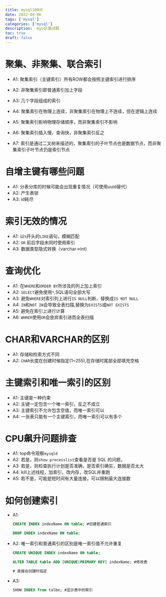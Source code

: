 ```yaml
---
title: mysql100问
date: 2022-04-06
tags: ['mysql']
categories: ['mysql']
description:  mysql面试题
toc: true
draft: false
---
```


# 聚集、非聚集、联合索引

+ A1: 聚集索引（主键索引）所有ROW都会按照主键索引进行排序

+ A2: 非聚集索引即普通索引加上字段

+ A3: 几个字段组成的索引

+ A4: 聚集索引在物理上连续，非聚集索引在物理上不连续，但在逻辑上连续

+ A5: 聚集索引影响物理存储顺序，而非聚集索引不影响

+ A6: 聚集索引插入慢，查询快，非聚集索引反之

+ A7: 索引是通过二叉树来描述的，聚集索引的子叶节点也是数据节点，而非聚集索引子叶节点仍是索引节点


# 自增主键有哪些问题

+ A1: 分表分库的时候可能会出现重复情况（可使用uuid替代）
+ A2: 产生表锁
+ A3: id耗尽 


# 索引无效的情况

+ A1: 以`%`开头的`LIKE`语句，模糊匹配
+ A2: `OR` 前后字段未同时使用索引
+ A3: 数据类型隐式转换（varchar->int)


# 查询优化

+ A1: 在`WHERE`和`ORDER BY`所涉及的列上加上索引
+ A2: `SELECT`避免使用`*`,SQL语句全部大写
+ A3: 避免`WHERE`对索引列上进行`IS NULL`判断，替换成`IS NOT NULL`
+ A4: `IN`和`NOT IN`会导致全表扫描,替换为`EXISTS`或`NOT EXISTS`
+ A5: 避免在索引上进行计算
+ A6: `WHRER`使用`OR`会放弃索引进而全表扫描


# CHAR和VARCHAR的区别

+ A1: 存储和检索方式不同
+ A2: `CHAR`长度在创建时候指定(1~255),在存储时尾部全部填充空格


# 主键索引和唯一索引的区别

+ A1: 主键是一种约束
+ A2: 主键一定包含一个唯一索引，反之不成立
+ A3: 主键索引不允许包含空值，而唯一索引可以
+ A4: 一张表只能有一个主键索引，而唯一索引可以有多个


# CPU飙升问题排查

+ A1: top命令观察`mysqld`
+ A2: 若是，则`show processlist`查看是否是 SQL 的问题，
+ A3: 若是，则检查执行计划是否准确，是否索引确实，数据是否太大
+ A4: kill上述线程，加索引，改内存，改SQL并重跑
+ A5: 若不是，可能是短时间有大量连接，可以限制最大连接数


# 如何创建索引

+ A1: 
    ```sql 
    CREATE INDEX indexName ON table; #创建普通索引

    DROP INDEX indexName ON table;
    ```

+ A2: 唯一索引和普通索引的区别是唯一索引值不允许重复
    ```sql
    CREATE UNIQUE INDEX indexName ON table;
    
    ALTER TABLE table ADD [UNIQUE|PRIMARY KEY] indexName; #修改表

    # 直接在创建时指定 
    ```

+ A3:
    ```sql
    SHOW INDEX from talbe; #显示表中的索引
    ```